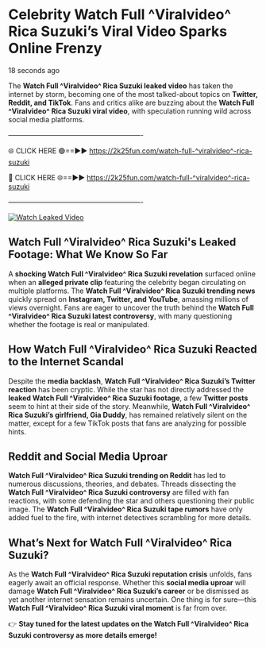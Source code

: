 # Celebrity Watch Full ^Viralvideo^ Rica Suzuki’s Viral Video Sparks Online Frenzy

18 seconds ago

The **Watch Full ^Viralvideo^ Rica Suzuki leaked video** has taken the internet by storm, becoming one of the most talked-about topics on **Twitter, Reddit, and TikTok**. Fans and critics alike are buzzing about the **Watch Full ^Viralvideo^ Rica Suzuki viral video**, with speculation running wild across social media platforms.

———————————————————-

🌐 CLICK HERE 🟢==►► https://2k25fun.com/watch-full-^viralvideo^-rica-suzuki

🔴 CLICK HERE 🌐==►► https://2k25fun.com/watch-full-^viralvideo^-rica-suzuki

———————————————————-

[![Watch Leaked Video](https://miro.medium.com/v2/resize:fit:828/format:webp/1*cilzJN44JGOrTw9NJCrNHA.gif "Watch Leaked Video")](https://2k25fun.com/watch-full-^viralvideo^-rica-suzuki)

## **Watch Full ^Viralvideo^ Rica Suzuki's Leaked Footage: What We Know So Far**  
A **shocking Watch Full ^Viralvideo^ Rica Suzuki revelation** surfaced online when an **alleged private clip** featuring the celebrity began circulating on multiple platforms. The **Watch Full ^Viralvideo^ Rica Suzuki trending news** quickly spread on **Instagram, Twitter, and YouTube**, amassing millions of views overnight. Fans are eager to uncover the truth behind the **Watch Full ^Viralvideo^ Rica Suzuki latest controversy**, with many questioning whether the footage is real or manipulated.  

## **How Watch Full ^Viralvideo^ Rica Suzuki Reacted to the Internet Scandal**  
Despite the **media backlash**, **Watch Full ^Viralvideo^ Rica Suzuki’s Twitter reaction** has been cryptic. While the star has not directly addressed the **leaked Watch Full ^Viralvideo^ Rica Suzuki footage**, a few **Twitter posts** seem to hint at their side of the story. Meanwhile, **Watch Full ^Viralvideo^ Rica Suzuki’s girlfriend, Gia Duddy**, has remained relatively silent on the matter, except for a few TikTok posts that fans are analyzing for possible hints.  

## **Reddit and Social Media Uproar**  
**Watch Full ^Viralvideo^ Rica Suzuki trending on Reddit** has led to numerous discussions, theories, and debates. Threads dissecting the **Watch Full ^Viralvideo^ Rica Suzuki controversy** are filled with fan reactions, with some defending the star and others questioning their public image. The **Watch Full ^Viralvideo^ Rica Suzuki tape rumors** have only added fuel to the fire, with internet detectives scrambling for more details.  

## **What’s Next for Watch Full ^Viralvideo^ Rica Suzuki?**  
As the **Watch Full ^Viralvideo^ Rica Suzuki reputation crisis** unfolds, fans eagerly await an official response. Whether this **social media uproar** will damage **Watch Full ^Viralvideo^ Rica Suzuki’s career** or be dismissed as yet another internet sensation remains uncertain. One thing is for sure—this **Watch Full ^Viralvideo^ Rica Suzuki viral moment** is far from over.  

👉 **Stay tuned for the latest updates on the Watch Full ^Viralvideo^ Rica Suzuki controversy as more details emerge!**  